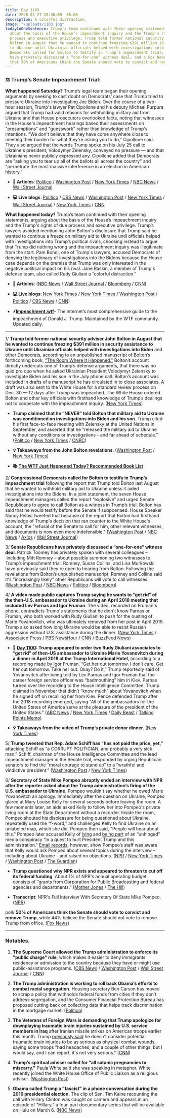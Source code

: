```yaml
---
title: Day 1103
date: 2020-01-27 15:30:00 -08:00
description: A colorful distraction.
image: "/uploads/1103.jpg"
todayInOneSentence: Trump’s team continued with their opening statements, arguing
  about the basis of the House’s impeachment inquiry and the Trump's rights of due
  process and executive privilege; Trump told former national security adviser John
  Bolton in August that he wanted to continue freezing $391 million in security assistance
  to Ukraine until Ukrainian officials helped with investigations into Biden; congressional
  Democrats called for Bolton to testify in Trump’s impeachment trial; Senate Republicans
  have privately discussed a “one-for-one” witness deal; and a Fox News poll found
  that 50% of Americans think the Senate should vote to convict and remove Trump.
---
```


### ⚖️ Trump’s Senate Impeachment Trial:

**What happened Saturday?** Trump’s legal team began their opening arguments by seeking to cast doubt on Democrats’ case that Trump tried to pressure Ukraine into investigating Joe Biden. Over the course of a two-hour session, Trump's lawyer Pat Cipollone and his deputy Michael Purpura argued that Trump had valid reasons for withholding military aid from Ukraine and that House prosecutors overlooked facts, noting that witnesses in the House's impeachment hearings based their assessments on "presumptions" and "guesswork" rather than knowledge of Trump's intentions. "We don't believe that they have come anywhere close to meeting their burden for what they're asking you to do," Cipollone said. They also argued that the words Trump spoke on his July 25 call to Ukraine's president, Volodymyr Zelensky, conveyed no pressure — and that Ukrainians never publicly expressed any. Cipollone added that Democrats are "asking you to tear up all of the ballots all across the country" and "perpetrate the most massive interference in an election in American history.” 

* **📝 Articles**: [Politico](https://www.politico.com/news/2020/01/25/trump-impeachment-senate-104096) / [Washington Post](https://www.washingtonpost.com/politics/trumps-lawyers-begin-their-defense-in-impeachment-trial-as-republicans-rally-around-the-president/2020/01/25/01268e34-3f81-11ea-baca-eb7ace0a3455_story.html) / [New York Times](https://www.nytimes.com/2020/01/25/us/politics/trump-impeachment-defense.html) / [NBC News](https://www.nbcnews.com/politics/trump-impeachment-inquiry/trump-s-senate-impeachment-trial-what-happened-day-5-n1122976) / [Wall Street Journal](https://www.wsj.com/articles/trumps-defense-set-to-address-democrats-charges-11579948201)

* **💻 Live blogs**: [Politico](https://www.politico.com/news/2020/01/25/senate-impeachment-trial-live-highlights-and-updates-104250) / [CBS News](https://www.cbsnews.com/live-updates/impeachment-trial-trumps-lawyers-to-give-opening-arguments-today-2020-01-25/) / [Washington Post](https://www.washingtonpost.com/politics/impeachment-trial-live-updates/2020/01/25/db73d4e6-3f60-11ea-b90d-5652806c3b3a_story.html) / [New York Times](https://www.nytimes.com/live/2020/impeachment-trial-live-01-25/) / [Wall Street Journal](https://www.wsj.com/livecoverage/trump-impeachment-trial) / [New York Times](https://www.nytimes.com/2020/01/25/us/politics/trump-impeachment-hearings-saturday.html) / [CNN](https://www.cnn.com/politics/live-news/trump-impeachment-trial-01-25-20/index.html)

**What happened today?** Trump’s team continued with their opening statements, arguing about the basis of the House’s impeachment inquiry and the Trump's rights of due process and executive privilege. Trump’s lawyers avoided mentioning John Bolton's disclosure that Trump said he wanted to continue a freeze on military aid to Ukraine until officials helped with investigations into Trump’s political rivals, choosing instead to argue that Trump did nothing wrong and the impeachment inquiry was illegitimate from the start. Pam Bondi, one of Trump's lawyers, accused Democrats of denying the legitimacy of investigations into the Bidens because the House case depends on the premise that Trump was only interested in the negative political impact on his rival. Jane Raskin, a member of Trump's defense team, also called Rudy Giuliani a “colorful distraction.”

* **📝 Articles**: ([NBC News](https://www.nbcnews.com/politics/trump-impeachment-inquiry/trump-s-senate-impeachment-trial-what-happened-day-6-n1124256) / [Wall Street Journal](https://www.wsj.com/articles/trump-defense-team-to-present-arguments-following-boltons-800-pound-gorilla-11580132745) / [Bloomberg](https://www.bloomberg.com/news/articles/2020-01-27/trump-s-defense-challenged-to-address-bolton-revelations) / [CNN](https://www.cnn.com/2020/01/27/politics/senate-impeachment-trial-trump-defense-day-2/index.html))

* **💻 Live blogs**: [New York Times](https://www.nytimes.com/live/2020/impeachment-trial-live-01-27) / [New York Times](https://www.nytimes.com/2020/01/27/us/politics/impeachment-live.html) / [Washington Post](https://www.washingtonpost.com/politics/impeachment-trial-live-updates/2020/01/27/837a77f0-40f4-11ea-b5fc-eefa848cde99_story.html) / [Politico](https://www.politico.com/news/2020/01/27/senate-impeachment-trial-live-highlights-and-updates-105989) / [CBS News](https://www.cbsnews.com/live-updates/impeachment-trial-trump-day-6-defense-2020-01-27-live-updating/) / [CNN](https://www.cnn.com/politics/live-news/trump-impeachment-trial-01-27-20/index.html))

* **⚡️[Impeachment.wtf](https://talk.whatthefuckjusthappenedtoday.com/t/the-impeachment-of-president-donald-j-trump/4547)**– The internet’s most comprehensive guide to the impeachment of Donald J. Trump. Maintained by the WTF community. Updated daily.

---

1/ **Trump told former national security adviser John Bolton in August that he wanted to continue freezing $391 million in security assistance to Ukraine until Ukrainian officials helped with investigations into Biden** and other Democrats, according to an unpublished manuscript of Bolton’s forthcoming book,  [“The Room Where It Happened."](https://amzn.to/36zod6u) Bolton’s account directly undercuts one of Trump’s defense arguments, that there was no quid pro quo when he asked Ukrainian President Volodymyr Zelensky to investigate Biden and his son in the July phone call. Bolton’s account was included in drafts of a manuscript he has circulated in to close associates. A draft was also sent to the White House for a standard review process on Dec. 30 — 12 days after Trump was impeached. The White House ordered Bolton and other key officials with firsthand knowledge of Trump’s dealings not to cooperate with the impeachment inquiry. ([New York Times](https://www.nytimes.com/2020/01/26/us/politics/trump-bolton-book-ukraine.html))

* **Trump claimed that he “NEVER” told Bolton that military aid to Ukraine was conditioned on investigations into Biden and his son**. Trump cited his first face-to-face meeting with Zelensky at the United Nations in September, and asserted that he “released the military aid to Ukraine without any conditions or investigations - and far ahead of schedule.” ([Politico](https://www.politico.com/news/2020/01/27/trump-john-bolton-ukraine-aid-105942) / [New York Times](https://www.nytimes.com/2020/01/27/us/politics/trump-bolton-twitter.html) / [CNBC](https://www.cnbc.com/2020/01/27/trump-rages-after-bolton-book-reportedly-claims-president-tied-ukraine-aid-to-probes.html))

* **💡 Takeaways from the John Bolton revelations**. ([Washington Post](https://www.washingtonpost.com/opinions/2020/01/27/four-big-takeaways-explosive-john-bolton-bombshell/) / [New York Times](https://www.nytimes.com/2020/01/26/us/politics/john-bolton-trump-book-takeaways.html))

* **📚 [The WTF Just Happened Today? Recommended Book List](https://www.amazon.com/shop/matt_kiser?listId=MX8CHE4TE8JY)**

2/ **Congressional Democrats called for Bolton to testify in Trump’s impeachment trial** following the report that Trump told Bolton last August that he wanted to withhold military aid to Ukraine unless it aided investigations into the Bidens. In a joint statement, the seven House impeachment managers called the report “explosive” and urged Senate Republicans to agree to call Bolton as a witness in Trump’s trial. Bolton has said that he would testify before the Senate if subpoenaed. House Speaker Nancy Pelosi tweeted that because of the report that Bolton had firsthand knowledge of Trump's decision that ran counter to the White House's account, the "refusal of the Senate to call for him, other relevant witnesses, and documents is now even more indefensible." ([Washington Post](https://www.washingtonpost.com/politics/democrats-call-for-bolton-to-testify-in-trump-impeachment-trial-after-new-report-on-aid-to-ukraine/2020/01/26/de234402-409a-11ea-b503-2b077c436617_story.html) / [NBC News](https://www.nbcnews.com/politics/trump-impeachment-inquiry/democrats-demand-bolton-testimony-after-report-his-book-says-trump-n1123491) / [Axios](https://www.axios.com/john-bolton-testimony-trump-impeachment-trial-853e86b0-cc70-4ac6-9e5f-a8da07e7ac93.html) / [Wall Street Journal](https://www.wsj.com/articles/trump-defense-team-to-present-arguments-following-boltons-800-pound-gorilla-11580132745))

3/ **Senate Republicans have privately discussed a “one-for-one” witness deal**. Patrick Toomey has privately spoken with several colleagues – including Mitt Romney – about possibly summoning two witnesses to Trump’s impeachment trial. Romney, Susan Collins, and Lisa Murkowski have previously said they're open to hearing from Bolton. Following the revelations from Bolton’s unpublished manuscript, Romney and Collins said it's "increasingly likely" other Republicans will vote to call witnesses. ([Washington Post](https://www.washingtonpost.com/politics/toomey-proposes-a-one-for-one-witness-deal-in-trump-impeachment-after-bolton-revelations/2020/01/27/ec405d5c-414b-11ea-aa6a-083d01b3ed18_story.html) / [NBC News](https://www.nbcnews.com/politics/trump-impeachment-inquiry/gop-senators-under-pressure-witness-testimony-trump-trial-after-bolton-n1123776) / [Politico](https://www.politico.com/news/2020/01/27/senate-impeachment-trial-live-highlights-and-updates-105989) / [Bloomberg](https://www.bloomberg.com/news/articles/2020-01-27/trump-s-defense-challenged-to-address-bolton-revelations))

4/ **A video made public captures Trump saying he wants to “get rid” of the then-U.S. ambassador to Ukraine during an April 2018 meeting that included Lev Parnas and Igor Fruman**. The video, recorded on Fruman's phone, contradicts Trump's statements that he didn't know Parnas or Fruman, who both worked with Rudy Giuliani to push for the ousting of Marie Yovanovitch, who was ultimately removed from her post in April 2019. Trump also asked how long Ukraine would be able to resist Russian aggression without U.S. assistance during the dinner. ([New York Times](https://www.nytimes.com/2020/01/25/us/politics/trump-ukraine-donors.html) / [Associated Press](https://apnews.com/b8f3620a62c633658199f1fe85fe4647) / [PBS NewsHour](https://www.pbs.org/newshour/nation/watch-full-video-of-trump-appearing-to-say-ukraine-ambassador-should-be-removed) / [CNN](https://www.cnn.com/2020/01/25/politics/recording-trump-lev-parnas-igor-fruman-ukraine-ambassador/) / [BuzzFeed News](https://www.buzzfeednews.com/article/emmaloop/trump-tape-yovanovitch-take-her-out-parnas-fruman-giuliani))

* **📌 [Day 1100](https://whatthefuckjusthappenedtoday.com/2020/01/24/day-1100/#3-trump-appeared-to-order-two-rudy-g): Trump appeared to order two Rudy Giuliani associates to “get rid” of then-US ambassador to Ukraine Marie Yovanovitch during a dinner in April 2018 at the Trump International Hotel**, according to a recording made by Igor Fruman. “Get her out tomorrow. I don’t care. Get her out tomorrow. Take her out. Okay? Do it,” Trump reportedly said of Yovanovitch after being told by Lev Parnas and Igor Fruman that the career foreign service officer was “badmouthing” him in Kiev. Parnas turned over the recording to the House Intelligence Committee. Trump claimed in November that didn’t “know much” about Yovanovitch when he signed off on recalling her from Kiev. Pence defended Trump after the 2018 recording emerged, saying “All of the ambassadors for the United States of America serve at the pleasure of the president of the United States.” ([ABC News](https://abcnews.go.com/Politics/recording-appears-capture-trump-private-dinner-ukraine-ambassador/story?id=68506437) / [New York Times](https://www.nytimes.com/2020/01/24/us/politics/trump-recording-yovanovitch.html) / [Daily Beast](https://www.thedailybeast.com/rudy-pal-igor-fruman-taped-trump-trying-to-fire-ukraine-ambassador-lawyer) / [Talking Points Memo](https://talkingpointsmemo.com/muckraker/report-trump-recorded-telling-parnas-and-fruman-to-take-her-out-about-yovanovitch))

* **💡 Takeaways from the video of Trump’s private donor dinner**. ([New York Times](https://www.nytimes.com/2020/01/26/us/politics/trump-recording-parnas-ukraine.html))

5/ **Trump tweeted that Rep. Adam Schiff has "has not paid the price, yet,"** attacking Schiff as “a CORRUPT POLITICIAN, and probably a very sick man." Schiff, chairman of the House Intelligence Committee and the lead impeachment manager in the Senate trial, responded by urging Republican senators to find the “moral courage to stand up” to a “wrathful and vindictive president.” ([Washington Post](https://www.washingtonpost.com/politics/schiff-has-not-paid-the-price-for-impeachment-trump-says-in-what-appears-to-be-veiled-threat/2020/01/26/539e26ee-404a-11ea-b503-2b077c436617_story.html) / [New York Times](https://www.nytimes.com/2020/01/26/us/politics/trump-schiff-impeachment.html))

6/ **Secretary of State Mike Pompeo abruptly ended an interview with NPR after the reporter asked about the Trump administration’s firing of the U.S. ambassador to Ukraine**. Pompeo wouldn't say whether he owed Marie Yovanovitch an apology. Immediately after the question on Ukraine, Pompeo glared at Mary Louise Kelly for several seconds before leaving the room. A few moments later, an aide asked Kelly to follow her into Pompeo's private living room at the State Department without a recorder.  Inside the room, Pompeo shouted his displeasure for being questioned about Ukraine, repeatedly used the “f-word,” and challenged Kelly to find Ukraine on an unlabeled map, which she did. Pompeo then said, "People will hear about this." Pompeo later accused Kelly of [lying](https://www.npr.org/2020/01/25/799562818/after-contentious-interview-pompeo-publicly-accuses-npr-journalist-of-lying-to-h) and [being part](https://www.nytimes.com/2020/01/25/us/politics/pompeo-mary-louise-kelly.html) of an “unhinged” media conspiracy “in a quest to hurt President Trump and this administration." [Email records](https://www.washingtonpost.com/lifestyle/style/emails-support-npr-host-after-pompeo-calls-her-a-liar-in-setting-up-contentious-interview/2020/01/26/d793cf0e-4071-11ea-b503-2b077c436617_story.html), however, show Pompeo’s staff was aware that Kelly would ask Pompeo about several topics during the interview – including about Ukraine – and raised no objections. ([NPR](https://www.npr.org/2020/01/24/799244678/pompeo-wont-say-whether-he-owes-yovanovitch-an-apology-i-ve-done-what-s-right) / [New York Times](https://www.nytimes.com/2020/01/24/us/mike-pompeo-mary-louise-kelly-npr.html) / [Washington Post](https://www.washingtonpost.com/national-security/pompeo-accuses-npr-reporter-of-lying-calls-news-media-unhinged/2020/01/25/3db89740-3f9d-11ea-b90d-5652806c3b3a_story.html) / [The Guardian](https://www.theguardian.com/us-news/2020/jan/25/mike-pompeo-says-npr-reporter-part-of-unhinged-us-media-conspiracy))

* **Trump questioned why NPR exists and appeared to threaten to cut off its federal funding**. About 1% of NPR's annual operating budget consists of “grants from Corporation for Public Broadcasting and federal agencies and departments.” ([Mother Jones](https://www.motherjones.com/politics/2020/01/trump-threatens-to-cut-nprs-funding-after-pompeo-meltdown/) / [The Hill](https://thehill.com/homenews/administration/479977-trump-questions-why-npr-exists-after-pompeo-clashes-with-reporter))

* **Transcript**: NPR's Full Interview With Secretary Of State Mike Pompeo. ([NPR](https://www.npr.org/2020/01/24/798579754/transcript-nprs-full-interview-with-secretary-of-state-mike-pompeo))

poll/ **50% of Americans think the Senate should vote to convict and remove Trump**, while 44% believe the Senate should not vote to remove Trump from office. ([Fox News](https://www.foxnews.com/politics/fox-news-poll-record-economy-ratings-as-half-say-senate-should-remove-trump))

---

### Notables.

1. **The Supreme Court allowed the Trump administration to enforce its "public charge" rule**, which makes it easier to deny immigrants residency or admission to the country because they have or might use public-assistance programs. ([CBS News](https://www.cbsnews.com/news/supreme-court-greenlights-trumps-public-charge-rule-to-restrict-legal-immigration/) / [Washington Post](https://www.washingtonpost.com/politics/courts_law/supreme-court-allows-trump-administration-to-proceed-with-immigration-rules/2020/01/27/6adb9688-412c-11ea-aa6a-083d01b3ed18_story.html) / [Wall Street Journal](https://www.wsj.com/articles/supreme-court-allows-trump-administration-to-implement-immigration-rules-denying-residency-over-public-assistance-11580150172) / [CNN](https://www.cnn.com/2020/01/27/politics/supreme-court-immigration-public-charge/index.html))

2. **The Trump administration is working to roll back Obama’s efforts to combat racial segregation**. Housing secretary Ben Carson has moved to scrap a policy that withholds federal funds from cities if they don’t address segregation, and the Consumer Financial Protection Bureau has proposed cutting back on collecting data that helps track discrimination in the mortgage market. ([Politico](https://www.politico.com/news/2020/01/25/trump-discrimination-rules-obama-104035))

3. **The Veterans of Foreign Wars is demanding that Trump apologize for downplaying traumatic brain injuries sustained by U.S. service members in Iraq** after Iranian missile strikes on American troops earlier this month. Trump [previously said](https://whatthefuckjusthappenedtoday.com/2020/01/23/day-1099/#4-trump-said-he-doesn%E2%80%99t-consider-con) he doesn't consider potential traumatic brain injuries to be as serious as physical combat wounds, saying some troops "had headaches, and a couple of other things, but I would say, and I can report, it's not very serious." ([CNN](https://www.cnn.com/2020/01/25/politics/trump-vfw-traumatic-brain-injuries/index.html))

4. **Trump’s spiritual adviser called for "all satanic pregnancies to miscarry."** Paula White said she was speaking in metaphor. White recently joined the White House Office of Public Liaison as a religious adviser. ([Washington Post](https://www.washingtonpost.com/religion/2020/01/26/paula-white-miscarry-metaphor/))

5. **Obama called Trump a "fascist" in a phone conversation during the 2016 presidential election**. The clip of Sen. Tim Kaine recounting the call  with Hillary Clinton was caught on camera and appears in an episode of "Hillary," a four-part documentary series that will be available on Hulu on March 6. ([NBC News](https://www.nbcnews.com/politics/politics-news/obama-called-trump-fascist-during-phone-call-sen-kaine-says-n1122316))